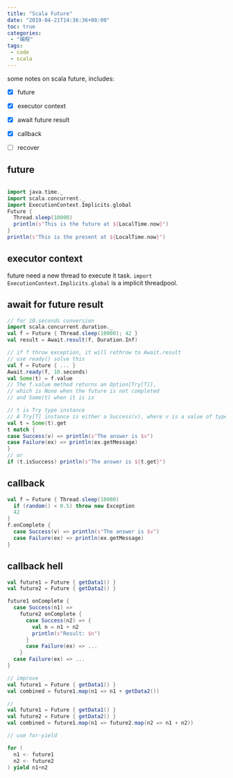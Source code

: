 ```yaml
---
title: "Scala Future"
date: "2019-04-21T14:36:36+08:00"
toc: true
categories:
 - "编程"
tags:
 - code
 - scala
---
```

some notes on scala future, includes:
<!--more-->
* [x] future
* [x] executor context
* [x] await future result
* [x] callback
* [ ] recover



## future
```scala

import java.time._
import scala.concurrent._
import ExecutionContext.Implicits.global
Future {
  Thread.sleep(10000)
  println(s"This is the future at ${LocalTime.now}")
}
println(s"This is the present at ${LocalTime.now}")
```

## executor context
future need a new thread to execute it task. `import ExecutionContext.Implicits.global` is a implicit threadpool.

## await for future result
```scala
// for 10.seconds conversion
import scala.concurrent.duration._
val f = Future { Thread.sleep(10000); 42 }
val result = Await.result(f, Duration.Inf)

// if f throw exception, it will rethrow to Await.result
// use ready() solve this
val f = Future { ... }
Await.ready(f, 10.seconds)
val Some(t) = f.value
// The f.value method returns an Option[Try[T]], 
// which is None when the future is not completed
// and Some(t) when it is is

// t is Try type instance
// A Try[T] instance is either a Success(v), where v is a value of type T or a Failure(ex)
val t = Some(t).get
t match {
case Success(v) => println(s"The answer is $v")
case Failure(ex) => println(ex.getMessage)
}
// or
if (t.isSuccess) println(s"The answer is ${t.get}")

```

## callback

```scala
val f = Future { Thread.sleep(10000)
  if (random() < 0.5) throw new Exception
  42
}
f.onComplete {
  case Success(v) => println(s"The answer is $v")
  case Failure(ex) => println(ex.getMessage)
}

```

## callback hell
```scala
val future1 = Future { getData1() }
val future2 = Future { getData2() }

future1 onComplete {
  case Success(n1) =>
    future2 onComplete {
      case Success(n2) => {
        val n = n1 + n2
        println(s"Result: $n")
      }
      case Failure(ex) => ...
    }
  case Failure(ex) => ...
}

// improve
val future1 = Future { getData1() }
val combined = future1.map(n1 => n1 + getData2())

// 
val future1 = Future { getData1() }
val future2 = Future { getData2() }
val combined = future1.map(n1 => future2.map(n2 => n1 + n2))

// use for-yield

for (
  n1 <- future1
  n2 <- future2
) yield n1+n2

```